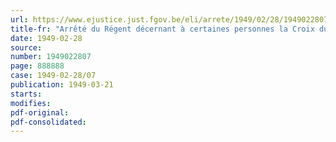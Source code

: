 ```yaml
---
url: https://www.ejustice.just.fgov.be/eli/arrete/1949/02/28/1949022807/justel
title-fr: "Arrêté du Régent décernant à certaines personnes la Croix du Prisonnier politique 19401945"
date: 1949-02-28
source:
number: 1949022807
page: 888888
case: 1949-02-28/07
publication: 1949-03-21
starts:
modifies:
pdf-original:
pdf-consolidated:
---
```


